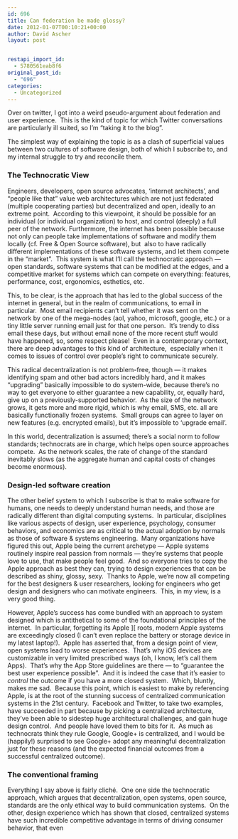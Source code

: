```yaml
---
id: 696
title: Can federation be made glossy?
date: 2012-01-07T00:10:21+00:00
author: David Ascher
layout: post


restapi_import_id:
  - 5780561eab8f6
original_post_id:
  - "696"
categories:
  - Uncategorized
---
```

Over on twitter, I got into a weird pseudo-argument about federation and user experience.  This is the kind of topic for which Twitter conversations are particularly ill suited, so I&#8217;m &#8220;taking it to the blog&#8221;.

The simplest way of explaining the topic is as a clash of superficial values between two cultures of software design, both of which I subscribe to, and my internal struggle to try and reconcile them.

### The Technocratic View

Engineers, developers, open source advocates, &#8216;internet architects&#8217;, and &#8220;people like that&#8221; value web architectures which are not just federated (multiple cooperating parties) but decentralized and open, ideally to an extreme point.  According to this viewpoint, it should be possible for an individual (or individual organization) to host, and control (deeply) a full peer of the network. Furthermore, the internet has been possible because not only can people take implementations of software and modify them locally (cf. Free & Open Source software), but  also to have radically different implementations of these software systems, and let them compete in the &#8220;market&#8221;.  This system is what I&#8217;ll call the technocratic approach &#8212; open standards, software systems that can be modified at the edges, and a competitive market for systems which can compete on everything: features, performance, cost, ergonomics, esthetics, etc.

This, to be clear, is the approach that has led to the global success of the internet in general, but in the realm of communications, to email in particular.  Most email recipients can&#8217;t tell whether it was sent on the network by one of the mega-nodes (aol, yahoo, microsoft, google, etc.) or a tiny little server running email just for that one person.  It&#8217;s trendy to diss email these days, but without email none of the more recent stuff would have happened, so, some respect please!  Even in a contemporary context, there are deep advantages to this kind of architecture,  especially when it comes to issues of control over people&#8217;s right to communicate securely.

This radical decentralization is not problem-free, though &#8212; it makes identifying spam and other bad actors incredibly hard, and it makes &#8220;upgrading&#8221; basically impossible to do system-wide, because there&#8217;s no way to get everyone to either guarantee a new capability, or, equally hard, give up on a previously-supported behavior.  As the size of the network grows, it gets more and more rigid, which is why email, SMS, etc. all are basically functionally frozen systems.  Small groups can agree to layer on new features (e.g. encrypted emails), but it&#8217;s impossible to &#8216;upgrade email&#8217;.

In this world, decentralization is assumed; there&#8217;s a social norm to follow standards; technocrats are in charge, which helps open source approaches compete.  As the network scales, the rate of change of the standard inevitably slows (as the aggregate human and capital costs of changes become enormous).

### Design-led software creation

The other belief system to which I subscribe is that to make software for humans, one needs to deeply understand human needs, and those are radically different than digital computing systems.  In particular, disciplines like various aspects of design, user experience, psychology, consumer behaviors, and economics are as critical to the actual adoption by normals as those of software & systems engineering.  Many organizations have figured this out, Apple being the current archetype &#8212; Apple systems routinely inspire real passion from normals &#8212; they&#8217;re systems that people love to use, that make people feel good.  And so everyone tries to copy the Apple approach as best they can, trying to design experiences that can be described as shiny, glossy, sexy.  Thanks to Apple, we&#8217;re now all competing for the best designers & user researchers, looking for engineers who get design and designers who can motivate engineers.  This, in my view, is a very good thing.

However, Apple&#8217;s success has come bundled with an approach to system designed which is antithetical to some of the foundational principles of the internet.  In particular, forgetting its Apple ][ roots, modern Apple systems are exceedingly closed (I can&#8217;t even replace the battery or storage device in my latest laptop!).  Apple has asserted that, from a design point of view, open systems lead to worse experiences.  That&#8217;s why iOS devices are customizable in very limited prescribed ways (oh, I know, let&#8217;s call them Apps).  That&#8217;s why the App Store guidelines are there &#8212; to &#8220;guarantee the best user experience possible&#8221;.  And it is indeed the case that it&#8217;s easier to _control_ the outcome if you have a more closed system.  Which, bluntly, makes me sad.  Because this point, which is easiest to make by referencing Apple, is at the root of the stunning success of centralized communication systems in the 21st century.  Facebook and Twitter, to take two examples, have succeeded in part because by picking a centralized architecture, they&#8217;ve been able to sidestep huge architectural challenges, and gain huge design control.  And people have loved them to bits for it.  As much as technocrats think they rule Google, Google+ is centralized, and I would be (happily!) surprised to see Google+ adopt any meaningful decentralization just for these reasons (and the expected financial outcomes from a successful centralized outcome).

### The conventional framing

Everything I say above is fairly cliché.  One one side the technocratic approach, which argues that decentralization, open systems, open source, standards are the only ethical way to build communication systems.  On the other, design experience which has shown that closed, centralized systems have such incredible competitive advantage in terms of driving consumer behavior, that even